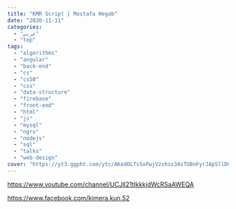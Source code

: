 ```yaml
---
title: "KMR Script | Mostafa Hegab"
date: "2020-11-11"
categories:
  - "عربي"
  - "top"
tags:
  - "algorithms"
  - "angular"
  - "back-end"
  - "cs"
  - "cs50"
  - "css"
  - "data-structure"
  - "firebase"
  - "front-end"
  - "html"
  - "js"
  - "mysql"
  - "ngrx"
  - "nodejs"
  - "sql"
  - "talks"
  - "web-design"
cover: "https://yt3.ggpht.com/ytc/AKedOLTs5xPwjVzxhss34sTUBnFyrJApSllD0pa3oQaOhw=s88-c-k-c0x00ffffff-no-rj"
---
```


https://www.youtube.com/channel/UCJll21tIkkkjdWcRSaAWEQA

https://www.facebook.com/kimera.kun.52
